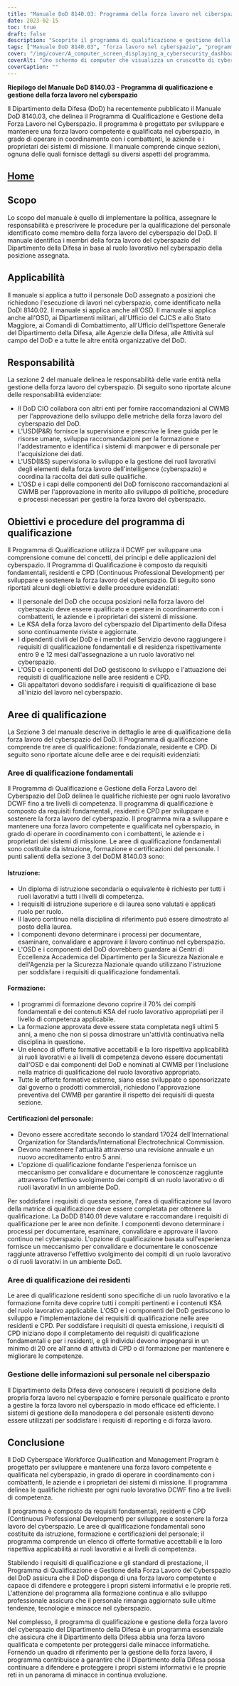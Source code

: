 ```yaml
---
title: "Manuale DoD 8140.03: Programma della forza lavoro nel ciberspazio - Sintesi"
date: 2023-02-15
toc: true
draft: false
description: "Scoprite il programma di qualificazione e gestione della forza lavoro del cyberspazio del DoD descritto nel Manuale 8140.03."
tags: ["Manuale DoD 8140.03", "forza lavoro nel cyberspazio", "programma di qualificazione", "Personale del Dipartimento della Difesa", "sicurezza informatica", "qualificazione nel cyberspazio", "gestione del cyberspazio", "sviluppo della forza lavoro nel cyberspazio", "Politiche del DoD per il cyberspazio", "forza lavoro nella cybersecurity", "qualifiche di cybersecurity", "formazione sulla cybersicurezza", "educazione alla cybersicurezza", "certificazioni di cybersecurity", "ruoli di cybersecurity", "ruoli lavorativi nella cybersecurity", "gestione della forza lavoro informatica", "qualifiche del ruolo lavorativo nel cyberspazio", "gestione del personale informatico", "programma di qualificazione informatica", "sviluppo professionale informatico", "competenza della forza lavoro nel cyberspazio", "certificazioni per il personale cyber", "requisiti di formazione informatica", "standard di cybersicurezza", "competenza della forza lavoro nel cyberspazio", "difesa dalle minacce informatiche", "sicurezza del sistema informativo", "sicurezza della rete"]
cover: "/img/cover/A_computer_screen_displaying_a_cybersecurity_dashboard.png"
coverAlt: "Uno schermo di computer che visualizza un cruscotto di cybersecurity con grafici e diagrammi che riflettono lo stato di sicurezza di una rete"
coverCaption: ""
---
```


**Riepilogo del Manuale DoD 8140.03 - Programma di qualificazione e gestione della forza lavoro nel cyberspazio**

Il Dipartimento della Difesa (DoD) ha recentemente pubblicato il Manuale DoD 8140.03, che delinea il Programma di Qualificazione e Gestione della Forza Lavoro nel Cyberspazio. Il programma è progettato per sviluppare e mantenere una forza lavoro competente e qualificata nel cyberspazio, in grado di operare in coordinamento con i combattenti, le aziende e i proprietari dei sistemi di missione. Il manuale comprende cinque sezioni, ognuna delle quali fornisce dettagli su diversi aspetti del programma.

## [Home](/cyber-security-career-playbook-start/)

## Scopo

Lo scopo del manuale è quello di implementare la politica, assegnare le responsabilità e prescrivere le procedure per la qualificazione del personale identificato come membro della forza lavoro del cyberspazio del DoD. Il manuale identifica i membri della forza lavoro del cyberspazio del Dipartimento della Difesa in base al ruolo lavorativo nel cyberspazio della posizione assegnata.

## Applicabilità

Il manuale si applica a tutto il personale DoD assegnato a posizioni che richiedono l'esecuzione di lavori nel cyberspazio, come identificato nella DoDI 8140.02. Il manuale si applica anche all'OSD. Il manuale si applica anche all'OSD, ai Dipartimenti militari, all'Ufficio del CJCS e allo Stato Maggiore, ai Comandi di Combattimento, all'Ufficio dell'Ispettore Generale del Dipartimento della Difesa, alle Agenzie della Difesa, alle Attività sul campo del DoD e a tutte le altre entità organizzative del DoD.
## Responsabilità

La sezione 2 del manuale delinea le responsabilità delle varie entità nella gestione della forza lavoro del cyberspazio. Di seguito sono riportate alcune delle responsabilità evidenziate:

- Il DoD CIO collabora con altri enti per fornire raccomandazioni al CWMB per l'approvazione dello sviluppo delle metriche della forza lavoro del cyberspazio del DoD.
- L'USD(P&R) fornisce la supervisione e prescrive le linee guida per le risorse umane, sviluppa raccomandazioni per la formazione e l'addestramento e identifica i sistemi di manpower e di personale per l'acquisizione dei dati.
- L'USD(I&S) supervisiona lo sviluppo e la gestione dei ruoli lavorativi degli elementi della forza lavoro dell'intelligence (cyberspazio) e coordina la raccolta dei dati sulle qualifiche.
- L'OSD e i capi delle componenti del DoD forniscono raccomandazioni al CWMB per l'approvazione in merito allo sviluppo di politiche, procedure e processi necessari per gestire la forza lavoro del cyberspazio.

## Obiettivi e procedure del programma di qualificazione

Il Programma di Qualificazione utilizza il DCWF per sviluppare una comprensione comune dei concetti, dei principi e delle applicazioni del cyberspazio. Il Programma di Qualificazione è composto da requisiti fondamentali, residenti e CPD (Continuous Professional Development) per sviluppare e sostenere la forza lavoro del cyberspazio. Di seguito sono riportati alcuni degli obiettivi e delle procedure evidenziati:

- Il personale del DoD che occupa posizioni nella forza lavoro del cyberspazio deve essere qualificato e operare in coordinamento con i combattenti, le aziende e i proprietari dei sistemi di missione.
- Le KSA della forza lavoro del cyberspazio del Dipartimento della Difesa sono continuamente riviste e aggiornate.
- I dipendenti civili del DoD e i membri del Servizio devono raggiungere i requisiti di qualificazione fondamentali e di residenza rispettivamente entro 9 e 12 mesi dall'assegnazione a un ruolo lavorativo nel cyberspazio.
- L'OSD e i componenti del DoD gestiscono lo sviluppo e l'attuazione dei requisiti di qualificazione nelle aree residenti e CPD.
- Gli appaltatori devono soddisfare i requisiti di qualificazione di base all'inizio del lavoro nel cyberspazio.

## Aree di qualificazione

La Sezione 3 del manuale descrive in dettaglio le aree di qualificazione della forza lavoro del cyberspazio del DoD. Il Programma di qualificazione comprende tre aree di qualificazione: fondazionale, residente e CPD. Di seguito sono riportate alcune delle aree e dei requisiti evidenziati:

### Aree di qualificazione fondamentali

Il Programma di Qualificazione e Gestione della Forza Lavoro del Cyberspazio del DoD delinea le qualifiche richieste per ogni ruolo lavorativo DCWF fino a tre livelli di competenza. Il programma di qualificazione è composto da requisiti fondamentali, residenti e CPD per sviluppare e sostenere la forza lavoro del cyberspazio. Il programma mira a sviluppare e mantenere una forza lavoro competente e qualificata nel cyberspazio, in grado di operare in coordinamento con i combattenti, le aziende e i proprietari dei sistemi di missione. Le aree di qualificazione fondamentali sono costituite da istruzione, formazione e certificazioni del personale. I punti salienti della sezione 3 del DoDM 8140.03 sono:

#### Istruzione:

- Un diploma di istruzione secondaria o equivalente è richiesto per tutti i ruoli lavorativi a tutti i livelli di competenza.
- I requisiti di istruzione superiore e di laurea sono valutati e applicati ruolo per ruolo.
- Il lavoro continuo nella disciplina di riferimento può essere dimostrato al posto della laurea.
- I componenti devono determinare i processi per documentare, esaminare, convalidare e approvare il lavoro continuo nel cyberspazio.
- L'OSD e i componenti del DoD dovrebbero guardare ai Centri di Eccellenza Accademica del Dipartimento per la Sicurezza Nazionale e dell'Agenzia per la Sicurezza Nazionale quando utilizzano l'istruzione per soddisfare i requisiti di qualificazione fondamentali.

#### Formazione:

- I programmi di formazione devono coprire il 70% dei compiti fondamentali e dei contenuti KSA del ruolo lavorativo appropriati per il livello di competenza applicabile.
- La formazione approvata deve essere stata completata negli ultimi 5 anni, a meno che non si possa dimostrare un'attività continuativa nella disciplina in questione.
- Un elenco di offerte formative accettabili e la loro rispettiva applicabilità ai ruoli lavorativi e ai livelli di competenza devono essere documentati dall'OSD e dai componenti del DoD e nominati al CWMB per l'inclusione nella matrice di qualificazione del ruolo lavorativo appropriato.
- Tutte le offerte formative esterne, siano esse sviluppate o sponsorizzate dal governo o prodotti commerciali, richiedono l'approvazione preventiva del CWMB per garantire il rispetto dei requisiti di questa sezione.

#### Certificazioni del personale:

- Devono essere accreditate secondo lo standard 17024 dell'International Organization for Standards/International Electrotechnical Commission.
- Devono mantenere l'attualità attraverso una revisione annuale e un nuovo accreditamento entro 5 anni.
- L'opzione di qualificazione fondante l'esperienza fornisce un meccanismo per convalidare e documentare le conoscenze raggiunte attraverso l'effettivo svolgimento dei compiti di un ruolo lavorativo o di ruoli lavorativi in un ambiente DoD.

Per soddisfare i requisiti di questa sezione, l'area di qualificazione sul lavoro della matrice di qualificazione deve essere completata per ottenere la qualificazione. La DoDD 8140.01 deve valutare e raccomandare i requisiti di qualificazione per le aree non definite. I componenti devono determinare i processi per documentare, esaminare, convalidare e approvare il lavoro continuo nel cyberspazio. L'opzione di qualificazione basata sull'esperienza fornisce un meccanismo per convalidare e documentare le conoscenze raggiunte attraverso l'effettivo svolgimento dei compiti di un ruolo lavorativo o di ruoli lavorativi in un ambiente DoD.

### Aree di qualificazione dei residenti

Le aree di qualificazione residenti sono specifiche di un ruolo lavorativo e la formazione fornita deve coprire tutti i compiti pertinenti e i contenuti KSA del ruolo lavorativo applicabile. L'OSD e i componenti del DoD gestiscono lo sviluppo e l'implementazione dei requisiti di qualificazione nelle aree residenti e CPD. Per soddisfare i requisiti di questa emissione, i requisiti di CPD iniziano dopo il completamento dei requisiti di qualificazione fondamentali e per i residenti, e gli individui devono impegnarsi in un minimo di 20 ore all'anno di attività di CPD o di formazione per mantenere e migliorare le competenze.

### Gestione delle informazioni sul personale nel ciberspazio

Il Dipartimento della Difesa deve conoscere i requisiti di posizione della propria forza lavoro nel cyberspazio e fornire personale qualificato e pronto a gestire la forza lavoro nel cyberspazio in modo efficace ed efficiente. I sistemi di gestione della manodopera e del personale esistenti devono essere utilizzati per soddisfare i requisiti di reporting e di forza lavoro.

## Conclusione

Il DoD Cyberspace Workforce Qualification and Management Program è progettato per sviluppare e mantenere una forza lavoro competente e qualificata nel cyberspazio, in grado di operare in coordinamento con i combattenti, le aziende e i proprietari dei sistemi di missione. Il programma delinea le qualifiche richieste per ogni ruolo lavorativo DCWF fino a tre livelli di competenza.

Il programma è composto da requisiti fondamentali, residenti e CPD (Continuous Professional Development) per sviluppare e sostenere la forza lavoro del cyberspazio. Le aree di qualificazione fondamentali sono costituite da istruzione, formazione e certificazioni del personale; il programma comprende un elenco di offerte formative accettabili e la loro rispettiva applicabilità ai ruoli lavorativi e ai livelli di competenza.

Stabilendo i requisiti di qualificazione e gli standard di prestazione, il Programma di Qualificazione e Gestione della Forza Lavoro del Cyberspazio del DoD assicura che il DoD disponga di una forza lavoro competente e capace di difendere e proteggere i propri sistemi informativi e le proprie reti. L'attenzione del programma alla formazione continua e allo sviluppo professionale assicura che il personale rimanga aggiornato sulle ultime tendenze, tecnologie e minacce nel cyberspazio.

Nel complesso, il programma di qualificazione e gestione della forza lavoro del cyberspazio del Dipartimento della Difesa è un programma essenziale che assicura che il Dipartimento della Difesa abbia una forza lavoro qualificata e competente per proteggersi dalle minacce informatiche. Fornendo un quadro di riferimento per la gestione della forza lavoro, il programma contribuisce a garantire che il Dipartimento della Difesa possa continuare a difendere e proteggere i propri sistemi informativi e le proprie reti in un panorama di minacce in continua evoluzione.
